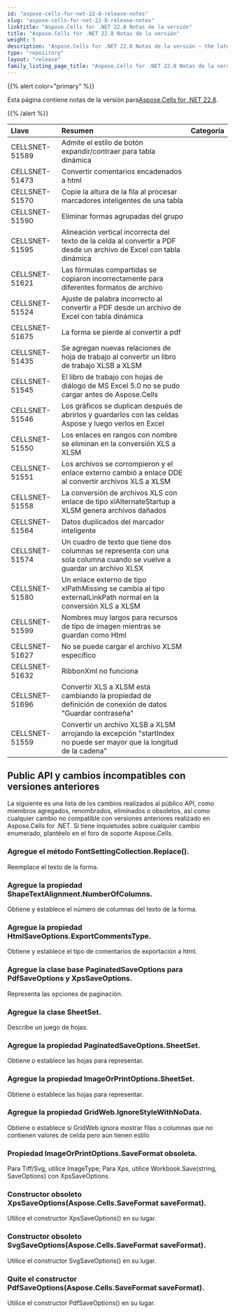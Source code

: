 ```yaml
---
id: "aspose-cells-for-net-22-8-release-notes"
slug: "aspose-cells-for-net-22-8-release-notes"
linktitle: "Aspose.Cells for .NET 22.8 Notas de la versión"
title: "Aspose.Cells for .NET 22.8 Notas de la versión"
weight: 5
description: "Aspose.Cells for .NET 22.8 Notas de la versión – the latest updates and fixes."
type: "repository"
layout: "release"
family_listing_page_title: "Aspose.Cells for .NET 22.8 Notas de la versión"
---
```

{{% alert color="primary" %}}

 Esta página contiene notas de la versión para[Aspose.Cells for .NET 22.8](https://www.nuget.org/packages/Aspose.Cells/22.8.0).

{{% /alert %}}

|**Llave**|**Resumen**|**Categoría**|
|:- |:- |:- |
|CELLSNET-51589|Admite el estilo de botón expandir/contraer para tabla dinámica|
|CELLSNET-51473|Convertir comentarios encadenados a html|
|CELLSNET-51570|Copie la altura de la fila al procesar marcadores inteligentes de una tabla|
|CELLSNET-51590|Eliminar formas agrupadas del grupo|
|CELLSNET-51595|Alineación vertical incorrecta del texto de la celda al convertir a PDF desde un archivo de Excel con tabla dinámica|
|CELLSNET-51621|Las fórmulas compartidas se copiaron incorrectamente para diferentes formatos de archivo|
|CELLSNET-51524|Ajuste de palabra incorrecto al convertir a PDF desde un archivo de Excel con tabla dinámica|
|CELLSNET-51675|La forma se pierde al convertir a pdf|
|CELLSNET-51435|Se agregan nuevas relaciones de hoja de trabajo al convertir un libro de trabajo XLSB a XLSM|
|CELLSNET-51545|El libro de trabajo con hojas de diálogo de MS Excel 5.0 no se pudo cargar antes de Aspose.Cells|
|CELLSNET-51546|Los gráficos se duplican después de abrirlos y guardarlos con las celdas Aspose y luego verlos en Excel|
|CELLSNET-51550|Los enlaces en rangos con nombre se eliminan en la conversión XLS a XLSM|
|CELLSNET-51551|Los archivos se corrompieron y el enlace externo cambió a enlace DDE al convertir archivos XLS a XLSM|
|CELLSNET-51558|La conversión de archivos XLS con enlace de tipo xlAlternateStartup a XLSM genera archivos dañados|
|CELLSNET-51564|Datos duplicados del marcador inteligente|
|CELLSNET-51574|Un cuadro de texto que tiene dos columnas se representa con una sola columna cuando se vuelve a guardar un archivo XLSX|
|CELLSNET-51580|Un enlace externo de tipo xlPathMissing se cambia al tipo externalLinkPath normal en la conversión XLS a XLSM|
|CELLSNET-51599|Nombres muy largos para recursos de tipo de imagen mientras se guardan como Html|
|CELLSNET-51627|No se puede cargar el archivo XLSM específico|
|CELLSNET-51632|RibbonXml no funciona|
|CELLSNET-51696|Convertir XLS a XLSM está cambiando la propiedad de definición de conexión de datos "Guardar contraseña"|
|CELLSNET-51559|Convertir un archivo XLSB a XLSM arrojando la excepción "startIndex no puede ser mayor que la longitud de la cadena"|

## **Public API y cambios incompatibles con versiones anteriores**

La siguiente es una lista de los cambios realizados al público API, como miembros agregados, renombrados, eliminados o obsoletos, así como cualquier cambio no compatible con versiones anteriores realizado en Aspose.Cells for .NET. Si tiene inquietudes sobre cualquier cambio enumerado, plantéelo en el foro de soporte Aspose.Cells.

### **Agregue el método FontSettingCollection.Replace().**

Reemplace el texto de la forma.

### **Agregue la propiedad ShapeTextAlignment.NumberOfColumns.**

Obtiene y establece el número de columnas del texto de la forma.

### **Agregue la propiedad HtmlSaveOptions.ExportCommentsType.**

Obtiene y establece el tipo de comentarios de exportación a html.

### **Agregue la clase base PaginatedSaveOptions para PdfSaveOptions y XpsSaveOptions.**

Representa las opciones de paginación.

### **Agregue la clase SheetSet.**

Describe un juego de hojas.

### **Agregue la propiedad PaginatedSaveOptions.SheetSet.**

Obtiene o establece las hojas para representar.

### **Agregue la propiedad ImageOrPrintOptions.SheetSet.**

Obtiene o establece las hojas para representar.

### **Agregue la propiedad GridWeb.IgnoreStyleWithNoData.**

Obtiene o establece si GridWeb ignora mostrar filas o columnas que no contienen valores de celda pero aún tienen estilo

### **Propiedad ImageOrPrintOptions.SaveFormat obsoleta.**

Para Tiff/Svg, utilice ImageType; Para Xps, utilice Workbook.Save(string, SaveOptions) con XpsSaveOptions.

### **Constructor obsoleto XpsSaveOptions(Aspose.Cells.SaveFormat saveFormat).**

Utilice el constructor XpsSaveOptions() en su lugar.

### **Constructor obsoleto SvgSaveOptions(Aspose.Cells.SaveFormat saveFormat).**

Utilice el constructor SvgSaveOptions() en su lugar.

### **Quite el constructor PdfSaveOptions(Aspose.Cells.SaveFormat saveFormat).**

Utilice el constructor PdfSaveOptions() en su lugar.

